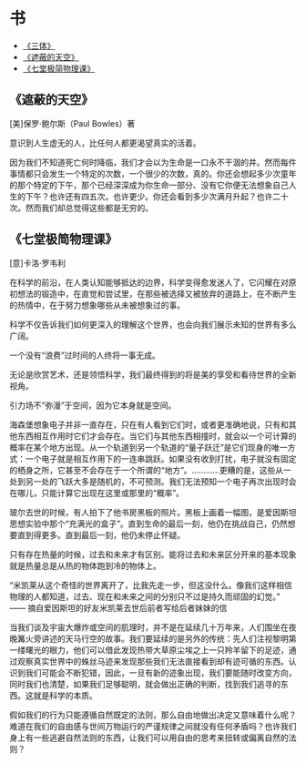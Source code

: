# 书

- [《三体》](./3t.md)
- [《遮蔽的天空》](#遮蔽的天空)
- [《七堂极简物理课》](#七堂极简物理课)

## 《遮蔽的天空》

[美]保罗·鲍尔斯（Paul Bowles）著

意识到人生虚无的人，比任何人都更渴望真实的活着。

因为我们不知道死亡何时降临，我们才会以为生命是一口永不干涸的井。然而每件事情都只会发生一个特定的次数，一个很少的次数，真的。你还会想起多少次童年的那个特定的下午，那个已经深深成为你生命一部分、没有它你便无法想象自己人生的下午？也许还有四五次。也许更少。你还会看到多少次满月升起？也许二十次。然而我们却总觉得这些都是无穷的。

## 《七堂极简物理课》

[意]卡洛·罗韦利

在科学的前沿，在人类认知能够抵达的边界，科学变得愈发迷人了，它闪耀在对原初想法的锻造中，在直觉和尝试里，在那些被选择又被放弃的道路上，在不断产生的热情中，在于努力想象哪些从未被想象过的事。

科学不仅告诉我们如何更深入的理解这个世界，也会向我们展示未知的世界有多么广阔。

一个没有“浪费”过时间的人终将一事无成。

无论是欣赏艺术，还是领悟科学，我们最终得到的将是美的享受和看待世界的全新视角。

引力场不“弥漫”于空间，因为它本身就是空间。

海森堡想象电子并非一直存在，只在有人看到它们时，或者更准确地说，只有和其他东西相互作用时它们才会存在。当它们与其他东西相撞时，就会以一个可计算的概率在某个地方出现。从一个轨道到另一个轨道的“量子跃迁”是它们现身的唯一方式：一个电子就是相互作用下的一连串跳跃。如果没有收到打扰，电子就没有固定的栖身之所，它甚至不会存在于一个所谓的“地方”。…………更糟的是，这些从一处到另一处的飞跃大多是随机的，不可预测。我们无法预知一个电子再次出现时会在哪儿，只能计算它出现在这里或那里的“概率”。

玻尔去世的时候，有人拍下了他书房黑板的照片。黑板上画着一幅图，是爱因斯坦思想实验中那个“充满光的盒子”。直到生命的最后一刻，他仍在挑战自己，仍然想要直到得更多。直到最后一刻，他仍未停止怀疑。

只有存在热量的时候，过去和未来才有区别。能将过去和未来区分开来的基本现象就是热量总是从热的物体跑到冷的物体上。

“米凯莱从这个奇怪的世界离开了，比我先走一步，但这没什么。像我们这样相信物理的人都知道，过去、现在和未来之间的分别只不过是持久而顽固的幻觉。”  —— 摘自爱因斯坦的好友米凯莱去世后前者写给后者妹妹的信

当我们谈及宇宙大爆炸或空间的肌理时，并不是在延续几十万年来，人们围坐在夜晚篝火旁讲述的天马行空的故事。我们要延续的是另外的传统：先人们注视黎明第一缕曙光的眼力，他们可以借此发现热带大草原尘埃之上一只羚羊留下的足迹，通过观察真实世界中的蛛丝马迹来发现那些我们无法直接看到却有迹可循的东西。认识到我们可能会不断犯错，因此，一旦有新的迹象出现，我们要能随时改变方向，同时我们也清楚，如果我们足够聪明，就会做出正确的判断，找到我们追寻的东西。这就是科学的本质。

假如我们的行为只能遵循自然既定的法则，那么自由地做出决定又意味着什么呢？难道在我们的自由感与世间万物运行的严谨规律之间就没有任何矛盾吗？也许我们身上有一些逃避自然法则的东西，让我们可以用自由的思考来扭转或偏离自然的法则？
